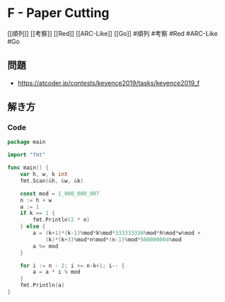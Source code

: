 # F - Paper Cutting
[[順列]] [[考察]] [[Red]] [[ARC-Like]] [[Go]]
#順列 #考察 #Red #ARC-Like #Go 

## 問題
- https://atcoder.jp/contests/keyence2019/tasks/keyence2019_f

## 解き方
### Code
```go
package main

import "fmt"

func main() {
	var h, w, k int
	fmt.Scan(&h, &w, &k)

	const mod = 1_000_000_007
	n := h + w
	a := 1
	if k == 1 {
		fmt.Println(2 * n)
	} else {
		a = (k+1)*(k-1)%mod*k%mod*333333336%mod*h%mod*w%mod +
			(k)*(k+3)%mod*n%mod*(n-1)%mod*500000004%mod
		a %= mod
	}

	for i := n - 2; i >= n-k+1; i-- {
		a = a * i % mod
	}
	fmt.Println(a)
}
```